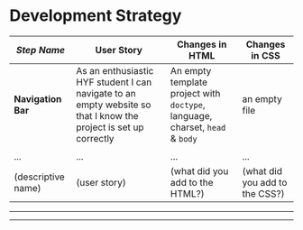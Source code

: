 
# Development Strategy



| _Step Name_ | User Story | Changes in HTML | Changes in CSS |
| --- | --- | --- | --- |
| __Navigation Bar__ | As an enthusiastic HYF student I can navigate to an empty website so that I know the project is set up correctly | An empty template project with `doctype`, language, charset, `head` & `body` | an empty file |
|  | |  |  |
| ... | ... | ... | ... |
| (descriptive name) | (user story) | (what did you add to the HTML?) | (what did you add to the CSS?) |


---
---

